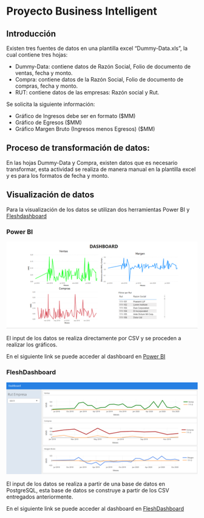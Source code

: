 # Proyecto Business Intelligent
## Introducción
Existen tres fuentes de datos en una plantilla excel “Dummy-Data.xls”, la cual contiene tres hojas:
- Dummy-Data: contiene datos de Razón Social, Folio de documento de ventas, fecha y monto.
- Compra: contiene datos de la Razón Social, Folio de documento de compras, fecha y monto.
- RUT: contiene datos de las empresas: Razón social y Rut.

Se solicita la siguiente información:
- Gráfico de Ingresos debe ser en formato ($MM)
- Gráfico de Egresos ($MM)
- Gráfico Margen Bruto (Ingresos menos Egresos) ($MM)

## Proceso de transformación de datos:
En las hojas Dummy-Data y Compra, existen datos que es necesario transformar, esta actividad se realiza de manera manual en la plantilla excel y es para los formatos de fecha y monto.

## Visualización de datos

Para la visualización de los datos se utilizan dos herramientas Power BI y [Fleshdashboard](https://rmarkdown.rstudio.com/flexdashboard/) 

### Power BI

![Power BI](https://github.com/dtellogaete/businessIntelligent/blob/master/imagenes/2.PNG)

El input de los datos se realiza directamente por CSV y se proceden a realizar los gráficos.

En el siguiente link se puede acceder al dashboard en
[Power BI](https://app.powerbi.com/view?r=eyJrIjoiZjk0ZDRlMGMtZmUwYy00NTViLTk0MmYtOWNlMWY5MjJiOWQ4IiwidCI6ImExMmI3MGM5LTUzY2MtNDFmNi05Y2U2LWYwMWNiYmRlZjllMSIsImMiOjR9)

### FleshDashboard

![Power BI](https://github.com/dtellogaete/businessIntelligent/blob/master/imagenes/1.PNG)

El input de los datos se realiza a partir de una base de datos en PostgreSQL, esta base de datos se construye a partir de los CSV entregados anteriormente.

En el siguiente link se puede acceder al dashboard en
[FleshDashboard](https://danielbusiness.shinyapps.io/apps/)
